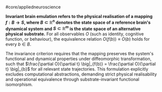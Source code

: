 #core/appliedneuroscience

**Invariant brain emulation refers to the physical realisation of a mapping $f: B \rightarrow S$, where $B \subset \mathbb{R}^n$ denotes the state space of a reference brain's dynamical system and $S \subset \mathbb{R}^m$ is the state space of an alternative physical substrate.** For all observables $O$ (such as identity, cognitive function, or behaviour), the equivalence relation $O(f(b)) \equiv O(b)$ holds for every $b \in B$.

The invariance criterion requires that the mapping preserves the system's functional and dynamical properties under diffeomorphic transformation, such that $\frac{\partial O}{\partial t} \big|_{f(b)} = \frac{\partial O}{\partial t} \big|_{b}$ for all relevant state trajectories. This formulation explicitly excludes computational abstractions, demanding strict physical realisability and operational equivalence through substrate-invariant functional isomorphism.
